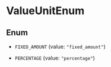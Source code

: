 

# ValueUnitEnum

## Enum


* `FIXED_AMOUNT` (value: `"fixed_amount"`)

* `PERCENTAGE` (value: `"percentage"`)




